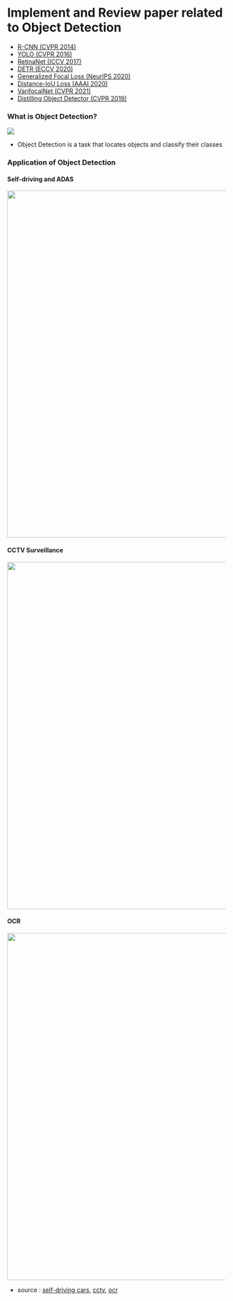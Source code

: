 # Implement and Review paper related to Object Detection

- [R-CNN (CVPR 2014)](https://github.com/Sangh0/Object-Detection/tree/main/R-CNN)  
- [YOLO (CVPR 2016)](https://github.com/Sangh0/Object-Detection/tree/main/YOLO)  
- [RetinaNet (ICCV 2017)](https://github.com/Sangh0/Object-Detection/tree/main/RetinaNet)  
- [DETR (ECCV 2020)](https://github.com/Sangh0/Object-Detection/tree/main/DETR)  
- [Generalized Focal Loss (NeurIPS 2020)](https://github.com/Sangh0/Object-Detection/tree/main/Generalized-FocalLoss) 
- [Distance-IoU Loss (AAAI 2020)](https://github.com/Sangh0/Object-Detection/tree/main/Distance-IoU-Loss)   
- [VarifocalNet (CVPR 2021)](https://github.com/Sangh0/Object-Detection/tree/main/VarifocalNet)  
- [Distilling Object Detector (CVPR 2019)](https://github.com/Sangh0/Object-Detection/tree/main/Distilling-Object-Detectors)
  
### What is Object Detection?  
<img src = "https://kr.mathworks.com/discovery/object-detection/_jcr_content/mainParsys3/discoverysubsection/mainParsys3/image.adapt.full.medium.jpg/1639059373547.jpg">  

- Object Detection is a task that locates objects and classify their classes


### Application of Object Detection  
#### Self-driving and ADAS

<img src = "https://anolyticshome.files.wordpress.com/2020/09/maxresdefault-6.jpg" width=800>  

#### CCTV Surveillance

<img src = "https://i.ytimg.com/vi/md0aqbXlAyc/maxresdefault.jpg" width=800>  

#### OCR  

<img src = "https://miro.medium.com/max/1400/1*-qja367LABIs6dTJmImOGg.jpeg" width=800>

- source : [self-driving cars](https://anolyticshome.files.wordpress.com), [cctv](https://i.ytimg.com), [ocr](https://miro.medium.com)